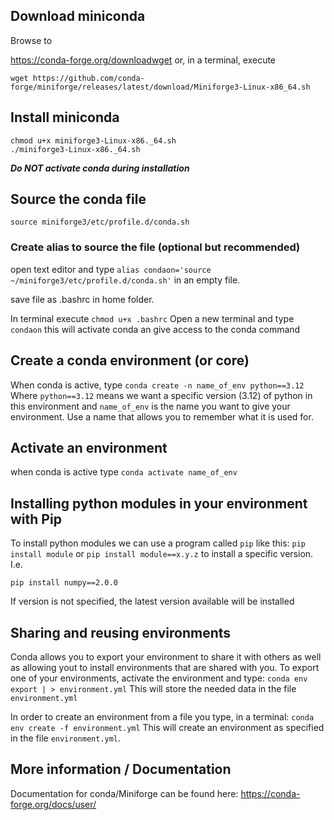 
## Download miniconda
Browse to

https://conda-forge.org/downloadwget 
or, in a terminal, execute

```wget https://github.com/conda-forge/miniforge/releases/latest/download/Miniforge3-Linux-x86_64.sh```


## Install miniconda
```
chmod u+x miniforge3-Linux-x86._64.sh
./miniforge3-Linux-x86._64.sh
```

**_Do NOT activate conda during installation_**

## Source the conda file
```source miniforge3/etc/profile.d/conda.sh ```

### Create alias to source the file (optional but recommended)
open text editor and type
```alias condaon='source ~/miniforge3/etc/profile.d/conda.sh'```
in an empty file.

save file as .bashrc in home folder.

In terminal execute
```chmod u+x .bashrc```
Open a new terminal and type
```condaon```
this will activate conda an give access to the conda command

## Create a conda environment (or core)

When conda is active, type 
```conda create -n name_of_env python==3.12```
Where ```python==3.12``` means we want a specific version (3.12) of python in this environment
and ```name_of_env``` is the name you want to give your environment.
Use a name that allows you to remember what it is used for.

## Activate an environment
when conda is active type
```conda activate name_of_env```

## Installing python modules in your environment with Pip
To install python modules we can use a program called ```pip``` like this:
```pip install module``` or ```pip install module==x.y.z``` to install a specific version. I.e.
```
pip install numpy==2.0.0
```
If version is not specified, the latest version available will be installed

## Sharing and reusing environments
Conda allows you to export your environment to share it with others as well as allowing yout to install environments that are shared with you.
To export one of your environments, activate the environment and type:
```conda env export | > environment.yml```
This will store the needed data in the file ```environment.yml```

In order to create an environment from a file you type, in a terminal:
```conda env create -f environment.yml``` 
This will create an environment as specified in the file ```environment.yml```.


## More information / Documentation
Documentation for conda/Miniforge can be found here:
https://conda-forge.org/docs/user/



